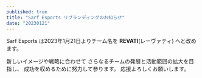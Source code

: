 ```yaml
---
published: true
title: "Sarf Esports リブランディングのお知らせ"
date: "20230121"
---
```


Sarf Esports は2023年1月21日よりチーム名を **REVATI**(レーヴァティ) へと改めます。

新しいイメージや戦略に合わせて さらなるチームの発展と活動範囲の拡大を目指し、
成功を収めるために努力して参ります。
応援よろしくお願いします。

